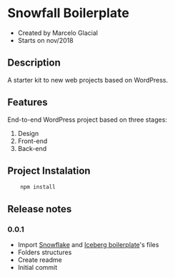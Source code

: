 # Snowfall Boilerplate

* Created by Marcelo Glacial
* Starts on nov/2018

## Description

A starter kit to new web projects based on WordPress.


## Features
End-to-end WordPress project based on three stages:

1. Design
2. Front-end
3. Back-end

## Project Instalation

```terminal
    npm install 
```

## Release notes

### 0.0.1

- Import <a href="https://github.com/marceloglacial/snowflake-boilerplate">Snowflake</a> and <a href="https://github.com/marceloglacial/iceberg-boilerplate">Iceberg boilerplate</a>'s files
- Folders structures
- Create readme
- Initial commit